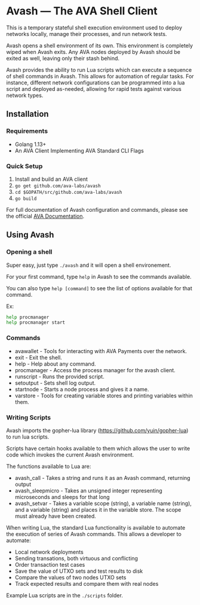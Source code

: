 # Avash &mdash; The AVA Shell Client

This is a temporary stateful shell execution environment used to deploy networks locally, manage their processes, and run network tests.

Avash opens a shell environment of its own. This environment is completely wiped when Avash exits. Any AVA nodes deployed by Avash should be exited as well, leaving only their stash behind.

Avash provides the ability to run Lua scripts which can execute a sequence of shell commands in Avash. This allows for automation of regular tasks. For instance, different network configurations can be programmed into a lua script and deployed as-needed, allowing for rapid tests against various network types.

## Installation

### Requirements

 * Golang 1.13+
 * An AVA Client Implementing AVA Standard CLI Flags

### Quick Setup

 1. Install and build an AVA client
 2. `go get github.com/ava-labs/avash`
 3. `cd $GOPATH/src/github.com/ava-labs/avash`
 4. `go build`

For full documentation of Avash configuration and commands, please see the official [AVA Documentation](https://docs.ava.network/v1.0/en/tools/avash/).

## Using Avash

### Opening a shell

Super easy, just type `./avash` and it will open a shell environement.

For your first command, type `help` in Avash to see the commands available. 

You can also type `help [command]` to see the list of options available for that command.

Ex:

```sh
help procmanager
help procmanager start
```

### Commands

 * avawallet - Tools for interacting with AVA Payments over the network.
 * exit - Exit the shell.
 * help - Help about any command.
 * procmanager - Access the process manager for the avash client.
 * runscript - Runs the provided script.
 * setoutput - Sets shell log output.
 * startnode - Starts a node process and gives it a name.
 * varstore - Tools for creating variable stores and printing variables within them.

### Writing Scripts

Avash imports the gopher-lua library (https://github.com/yuin/gopher-lua) to run lua scripts.

Scripts have certain hooks available to them which allows the user to write code which invokes the current Avash environment.

The functions available to Lua are:

 * avash_call - Takes a string and runs it as an Avash command, returning output
 * avash_sleepmicro - Takes an unsigned integer representing microseconds and sleeps for that long
 * avash_setvar - Takes a variable scope (string), a variable name (string), and a variable (string) and places it in the variable store. The scope must already have been created.

 When writing Lua, the standard Lua functionality is available to automate the execution of series of Avash commands. This allows a developer to automate:

 * Local network deployments 
 * Sending transations, both virtuous and conflicting
 * Order transaction test cases
 * Save the value of UTXO sets and test results to disk
 * Compare the values of two nodes UTXO sets
 * Track expected results and compare them with real nodes
 
 Example Lua scripts are in the `./scripts` folder. 


